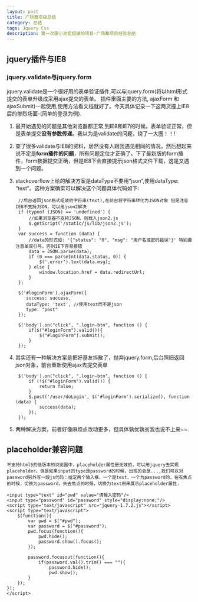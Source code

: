 ```yaml
---
layout: post
title: 广场舞项目总结
category: 总结
tags: Jquery Css
description: 第一次跟小池姐姐做的项目-广场舞项目经验总结
---
```



## jquery插件与IE8
### jquery.validate与jquery.form

jquery.validate是一个很好用的表单验证插件,可以与jquery.form(将以html形式提交的表单升级成采用ajax提交的表单。 插件里面主要的方法, ajaxForm 和 ajaxSubmit)一起使用,使用方法看文档就好了。今天具体记录一下这两货撞上IE8后的惨烈场面-(简单的登录为例).

1. 最开始遇见的问题是其他浏览器都正常,到IE8和IE7的时候，表单验证正常，但是表单提交**没有参数传递**。我以为是validate的问题，绕了一大圈！！!
2. 查了很多validate与IE8的资料，居然没有人跟我遇见相同的情况，然后想起来说不定是**form插件的问题**，所有问题定位才正确了。下了最新版的form插件，form数据提交正确，但是IE8下会直接提示json格式文件下载，这是又遇到一个问题。
3. stackoverflow上给的解决方案是dataType不要用“json”,使用dataType: “text”。这种方案确实可以解决这个问题具体代码如下:

		//后台返回json格式组装的字符串(text),在前台将字符串转化为JSON对象 但是注意IE8不支持JSON，可以用json2解决
		if (typeof (JSON) == 'undefined') {
            //如果浏览器不支持JSON，则载入json2.js
            $.getScript('/static/js/lib/json2.js');
        }
		var success = function (data) {
			//data的形式如: '{"status": "0", "msg": "用户名或密码错误"}' 特别要注意单双引号，否则IE下容易报错
            data = JSON.parse(data);
            if (0 === parseInt(data.status, 0)) {
                $('.error').text(data.msg);
            } else {
                window.location.href = data.redirectUrl;
            }
        };

        $('#loginForm').ajaxForm({
           success: success,
           dataType: 'text', //使用text而不是json
           type: "post"
        });

        $('body').on("click", ".login-btn", function () {
            if($("#loginForm").valid()){
                $("#loginForm").submit();
            }
        });
        

4. 其实还有一种解决方案是把好基友拆散了，抛弃jquery.form,后台照旧返回json对象，前台重新使用ajax去提交表单
	
		$('body').on("click", ".login-btn", function () {
            if (!$("#loginForm").valid()) {
                return false;
            }
            $.post('/user/doLogin', $('#loginForm').serialize(), function (data) {
                success(data);
            });
        });
	 
5. 两种解决方案，前者好像麻烦点改动更多，但具体孰优孰劣我也说不上来==.

## placeholder兼容问题
	
	不支持html5的低版本的浏览器中，placeholder属性是无效的，可以用jquery去实现placeholder。但是如果input的type是password的时候，出现的会是...,我们可以对password另外写一段js代码：给定两个输入框，一个是text，一个为password的，在有焦点的时候，切换为password，失去焦点的时候，切换为text用来展示placeholder属性.
	
	<input type="text" id="pwd" value="请输入密码"/>
	<input type="password" id="password" style="display:none;"/>
	<script type="text/javascript" src="jquery-1.7.2.js"></script>
	<script type="text/javascript">
		$(function(){
    		var pwd = $("#pwd");
    		var password = $("#password");
    		pwd.focus(function(){
        		pwd.hide();
        		password.show().focus();
    		}); 

    		password.focusout(function(){
        		if(password.val().trim() === ""){
           			password.hide();
            		pwd.show();
        	}
   	 	});
	});
	</script>

	
	 
	